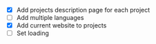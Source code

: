 - [x] Add projects description page for each project 
- [ ] Add multiple languages
- [x] Add current website to projects
- [ ] Set loading
